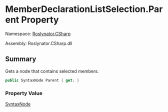 # MemberDeclarationListSelection\.Parent Property

Namespace: [Roslynator.CSharp](../../README.md)

Assembly: Roslynator\.CSharp\.dll

## Summary

Gets a node that contains selected members\.

```csharp
public SyntaxNode Parent { get; }
```

### Property Value

[SyntaxNode](https://docs.microsoft.com/en-us/dotnet/api/microsoft.codeanalysis.syntaxnode)

